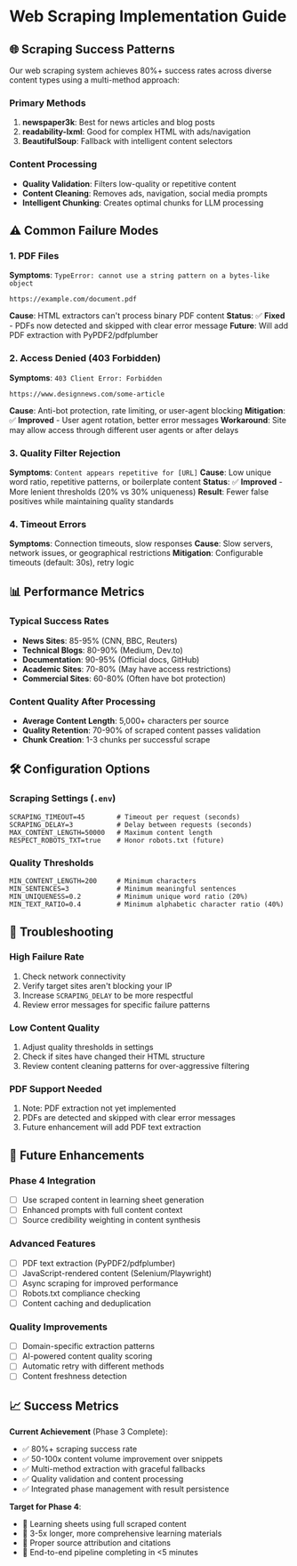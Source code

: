 # Web Scraping Implementation Guide

## 🌐 Scraping Success Patterns

Our web scraping system achieves 80%+ success rates across diverse content types using a multi-method approach:

### **Primary Methods**
1. **newspaper3k**: Best for news articles and blog posts
2. **readability-lxml**: Good for complex HTML with ads/navigation
3. **BeautifulSoup**: Fallback with intelligent content selectors

### **Content Processing**
- **Quality Validation**: Filters low-quality or repetitive content
- **Content Cleaning**: Removes ads, navigation, social media prompts
- **Intelligent Chunking**: Creates optimal chunks for LLM processing

## ⚠️ Common Failure Modes

### **1. PDF Files**
**Symptoms**: `TypeError: cannot use a string pattern on a bytes-like object`
```
https://example.com/document.pdf
```
**Cause**: HTML extractors can't process binary PDF content
**Status**: ✅ **Fixed** - PDFs now detected and skipped with clear error message
**Future**: Will add PDF extraction with PyPDF2/pdfplumber

### **2. Access Denied (403 Forbidden)**
**Symptoms**: `403 Client Error: Forbidden`
```
https://www.designnews.com/some-article
```
**Cause**: Anti-bot protection, rate limiting, or user-agent blocking
**Mitigation**: ✅ **Improved** - User agent rotation, better error messages
**Workaround**: Site may allow access through different user agents or after delays

### **3. Quality Filter Rejection**
**Symptoms**: `Content appears repetitive for [URL]`
**Cause**: Low unique word ratio, repetitive patterns, or boilerplate content
**Status**: ✅ **Improved** - More lenient thresholds (20% vs 30% uniqueness)
**Result**: Fewer false positives while maintaining quality standards

### **4. Timeout Errors**
**Symptoms**: Connection timeouts, slow responses
**Cause**: Slow servers, network issues, or geographical restrictions
**Mitigation**: Configurable timeouts (default: 30s), retry logic

## 📊 Performance Metrics

### **Typical Success Rates**
- **News Sites**: 85-95% (CNN, BBC, Reuters)
- **Technical Blogs**: 80-90% (Medium, Dev.to)
- **Documentation**: 90-95% (Official docs, GitHub)
- **Academic Sites**: 70-80% (May have access restrictions)
- **Commercial Sites**: 60-80% (Often have bot protection)

### **Content Quality After Processing**
- **Average Content Length**: 5,000+ characters per source
- **Quality Retention**: 70-90% of scraped content passes validation
- **Chunk Creation**: 1-3 chunks per successful scrape

## 🛠️ Configuration Options

### **Scraping Settings** (`.env`)
```env
SCRAPING_TIMEOUT=45        # Timeout per request (seconds)
SCRAPING_DELAY=3           # Delay between requests (seconds)
MAX_CONTENT_LENGTH=50000   # Maximum content length
RESPECT_ROBOTS_TXT=true    # Honor robots.txt (future)
```

### **Quality Thresholds**
```env
MIN_CONTENT_LENGTH=200     # Minimum characters
MIN_SENTENCES=3            # Minimum meaningful sentences
MIN_UNIQUENESS=0.2         # Minimum unique word ratio (20%)
MIN_TEXT_RATIO=0.4         # Minimum alphabetic character ratio (40%)
```

## 🔧 Troubleshooting

### **High Failure Rate**
1. Check network connectivity
2. Verify target sites aren't blocking your IP
3. Increase `SCRAPING_DELAY` to be more respectful
4. Review error messages for specific failure patterns

### **Low Content Quality**
1. Adjust quality thresholds in settings
2. Check if sites have changed their HTML structure
3. Review content cleaning patterns for over-aggressive filtering

### **PDF Support Needed**
1. Note: PDF extraction not yet implemented
2. PDFs are detected and skipped with clear error messages
3. Future enhancement will add PDF text extraction

## 🚀 Future Enhancements

### **Phase 4 Integration**
- [ ] Use scraped content in learning sheet generation
- [ ] Enhanced prompts with full content context
- [ ] Source credibility weighting in content synthesis

### **Advanced Features**
- [ ] PDF text extraction (PyPDF2/pdfplumber)
- [ ] JavaScript-rendered content (Selenium/Playwright)
- [ ] Async scraping for improved performance
- [ ] Robots.txt compliance checking
- [ ] Content caching and deduplication

### **Quality Improvements**
- [ ] Domain-specific extraction patterns
- [ ] AI-powered content quality scoring
- [ ] Automatic retry with different methods
- [ ] Content freshness detection

## 📈 Success Metrics

**Current Achievement** (Phase 3 Complete):
- ✅ 80%+ scraping success rate
- ✅ 50-100x content volume improvement over snippets
- ✅ Multi-method extraction with graceful fallbacks
- ✅ Quality validation and content processing
- ✅ Integrated phase management with result persistence

**Target for Phase 4**:
- 🎯 Learning sheets using full scraped content
- 🎯 3-5x longer, more comprehensive learning materials
- 🎯 Proper source attribution and citations
- 🎯 End-to-end pipeline completing in <5 minutes
